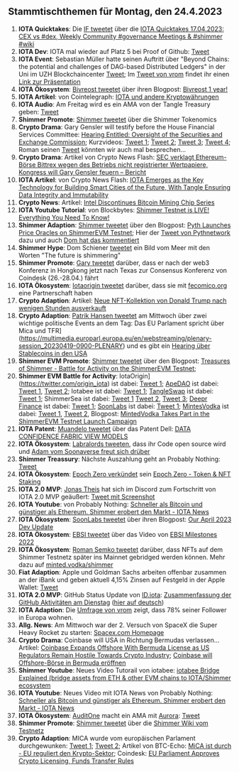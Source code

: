 ## Stammtischthemen für Montag, den 24.4.2023

1. **IOTA Quicktakes**: Die [IF tweetet](https://twitter.com/iota/status/1647887755291009027?s=20) über die [IOTA Quicktakes 17.04.2023: CEX vs #dex, Weekly Community #governance Meetings & #shimmer #wiki](https://www.youtube.com/watch?v=wgfZMybWiqc&list=PLMbc46iGTB_QyqqU-QwbFsrVd9-HN55i_&index=1)
2. **IOTA Dev**: IOTA mal wieder auf Platz 5 bei Proof of Github: [Tweet](https://twitter.com/ProofofGitHub/status/1648234930051137537?s=20)
3. **IOTA Event**: Sebastian Müller hatte seinen Auftritt über "Beyond Chains: the potential and challenges of DAG-based Distributed Ledgers" in der Uni im UZH Blockchaincenter [Tweet](https://twitter.com/uzh_blockchain/status/1647904420162682889?s=20); Im [Tweet von vrom](https://twitter.com/Vrom14286662/status/1648952882501230592?s=20) findet ihr einen [Link zur Präsentation](https://drive.google.com/file/d/1rjE-qoyncIoFVhP5u-ekesOrdNDqU9C9/view)
4. **IOTA Ökosystem**: [Bivreost tweetet](https://twitter.com/bivreost/status/1648053662504087552?s=20) über ihren Blogpost: [Bivreost 1 year!](https://bivreostwallet.medium.com/%D0%B1%D0%B8%D0%B2%D1%80%D0%B5%D0%BE%D1%81%D1%82-1-%D0%B3%D0%BE%D0%B4-1a6d8d268515)
5. **IOTA Artikel**: von Cointelegraph: [IOTA und andere Kryptowährungen](https://de.cointelegraph.com/learn/iota-und-andere-kryptow%C3%A4hrungen)
6. **IOTA Audio**: Am Freitag wird es ein AMA von der Tangle Treasury geben: [Tweet](https://twitter.com/TangleTreasury/status/1648038757394706443?s=20)
7. **Shimmer Promote**: [Shimmer tweetet](https://twitter.com/shimmernet/status/1648219871279210497?s=20) über die Shimmer Tokenomics
8. **Crypto Drama**: Gary Gensler will testify before the House Financial Services Committee: [Hearing Entitled: Oversight of the Securities and Exchange Commission](https://www.youtube.com/watch?v=DmipafFCli0); Kurzvideos: [Tweet 1](https://twitter.com/CryptoNewsFlas3/status/1648558408344150018?s=20); [Tweet 2](https://twitter.com/1CrypticPoet/status/1648360519588347905?s=20); [Tweet 3](https://twitter.com/WatcherGuru/status/1648387358696284167?s=20); [Tweet 4](https://twitter.com/digitalassetbuy/status/1648348362658418688?s=20); Roman seinen [Tweet](https://twitter.com/RomanReher/status/1648353672416354305?s=20) könnten wir auch mal besprechen...
9. **Crypto Drama**: Artikel von Crypto News Flash: [SEC verklagt Ethereum-Börse Bittrex wegen des Betriebs nicht registrierter Wertpapiere, Kongress will Gary Gensler feuern – Bericht](https://www.crypto-news-flash.com/de/sec-verklagt-ethereum-boerse-bittrex-wegen-des-betriebs-nicht-registrierter-wertpapiere-kongress-will-gary-gensler-feuern-bericht/?feed_id=14813&_unique_id=643e5f2935d46)
10. **IOTA Artikel**: von Crypto News Flash: [IOTA Emerges as the Key Technology for Building Smart Cities of the Future, With Tangle Ensuring Data Integrity and Immutability](https://www.crypto-news-flash.com/iota-emerges-as-the-key-technology-for-building-smart-cities-of-the-future-with-tangle-ensuring-data-integrity-and-immutability/)
11. **Crypto News**: Artikel: [Intel Discontinues Bitcoin Mining Chip Series](https://www.coindesk.com/tech/2023/04/18/intel-discontinues-bitcoin-mining-chip-series/)
12. **IOTA Youtube Tutorial**: von Blockbytes: [Shimmer Testnet is LIVE! Everything You Need To Know!](https://www.youtube.com/watch?v=uPI8VzPeCT0)
13. **Shimmer Adaption**: [Shimmer tweetet](https://twitter.com/shimmernet/status/1648310420396965889?s=20) über den Blogpost: [Pyth Launches Price Oracles on ShimmerEVM Testnet](https://blog.shimmer.network/pyth-launches-on-shimmerevm-testnet/); Hier der [Tweet von Pythnetwork](https://twitter.com/PythNetwork/status/1648311792597344262?s=20) dazu und auch [Dom hat das kommentiert](https://twitter.com/DomSchiener/status/1648314021236424705?s=20)
14. **Shimmer Hype**: Dom Schiener [tweetet](https://twitter.com/DomSchiener/status/1648402860764266498?s=20) ein Bild vom Meer mit den Worten "The future is shimmering"
15. **Shimmer Promote**: [Gary tweetet](https://twitter.com/GarrettBullish/status/1648557382635597825?s=20) darüber, dass er nach der web3 Konferenz in Hongkong jetzt nach Texas zur Consensus Konferenz von Coindesk (26.-28.04.) fährt
16. **IOTA Ökosystem**: [Iotaorigin tweetet](https://twitter.com/origin_iota/status/1528717699928440833?s=20) darüber, dass sie mit [fecomico.org](https://fecomico.org/) eine Partnerschaft haben
17. **Crypto Adaption**: Artikel: [Neue NFT-Kollektion von Donald Trump nach wenigen Stunden ausverkauft](https://www.btc-echo.de/schlagzeilen/neue-nft-kollektion-von-donald-trump-nach-wenigen-stunden-ausverkauft-162933/)
18. **Crypto Adaption**: [Patrik Hansen tweetet](https://twitter.com/paddi_hansen/status/1648628399089303552?s=20) am Mittwoch über zwei wichtige politische Events an dem Tag: Das EU Parlament spricht über Mica und TFR](https://multimedia.europarl.europa.eu/en/webstreaming/plenary-session_20230419-0900-PLENARY) und es gibt ein [Hearing über Stablecoins in den USA](https://www.youtube.com/watch?v=ti0CDUxTAWI)
19. **Shimmer EVM Promote**: [Shimmer tweetet](https://twitter.com/shimmernet/status/1648672810426826752?s=20) über den Blogpost: [Treasures of Shimmer - Battle for Activity on the ShimmerEVM Testnet](https://blog.shimmer.network/treasures-of-shimmer-announcement/); 
20. **Shimmer EVM Battle for Activity**: IotaOrigin](https://twitter.com/origin_iota) ist dabei: [Tweet 1](https://twitter.com/origin_iota/status/1648674285861363712?s=20); [ApeDAO](https://twitter.com/iotapes) ist dabei: [Tweet 1](https://twitter.com/Vrom14286662/status/1648679182061166592?s=20), [Tweet 2](https://twitter.com/0xAlphaRho/status/1648976098275852289?s=20); Iotabee ist dabei: [Tweet 1](https://twitter.com/iotabee/status/1648680079134793728?s=20); [TangleSwap](https://twitter.com/TangleSwap) ist dabei: [Tweet 1](https://twitter.com/TangleSwap/status/1648682268855095297?s=20); ShimmerSea ist dabei: [Tweet 1](https://twitter.com/ShimmerSeaDEX/status/1646073776855982080?s=20) [Tweet 2](https://twitter.com/ShimmerSeaDEX/status/1648738494468980748?s=20), [Tweet 3](https://twitter.com/ShimmerSeaDEX/status/1648929492323246082?s=20); [Deepr Finance](https://twitter.com/DeeprFinance) ist dabei: [Tweet 1](https://twitter.com/DeeprFinance/status/1648682275976912896?s=20); [SoonLabs](https://twitter.com/soon_labs) ist dabei: [Tweet 1](https://twitter.com/soon_labs/status/1648743200113426432?s=20); [MintesVodka](https://twitter.com/MintedVodka) ist dabei: [Tweet 1](https://twitter.com/romansemko/status/1648961356194881536?s=20), [Tweet 2](https://twitter.com/MintedVodka/status/1648986157831553024?s=20), Blogpost: [MintedVodka Takes Part in the ShimmerEVM Testnet Launch Campaign](https://medium.com/gat-network/mintedvodka-takes-part-in-the-shimmerevm-testnet-launch-campaign-274f536dcea9)
21. **IOTA Patent**: [Muandelo tweetet](https://twitter.com/muandelo/status/1648703135685177344?s=20) über das Patent Dell: [DATA CONFIDENCE FABRIC VIEW MODELS](https://worldwide.espacenet.com/patent/search/family/085796796/publication/US2023113941A1?q=pn%3DUS2023113941A1)
22. **IOTA Ökosystem**: [Labralords tweeten](https://twitter.com/labralords/status/1648650814590791686?s=20), dass ihr Code open source wird und [Adam vom Soonaverse freut sich drüber](https://twitter.com/adam_unchained/status/1648718729151397892?s=20)
23. **Shimmer Treassury**: Nächste Auszahlung geht an Probably Nothing: [Tweet](https://twitter.com/TangleTreasury/status/1648722745771827201?s=20)
24. **IOTA Ökosystem**: [Epoch Zero verkündet](https://twitter.com/Epoch_0/status/1648371770355859467?s=20) sein [Epoch Zero - Token & NFT Staking](https://medium.com/@EpochZer0/staking-657bf6adfe44)
25. **IOTA 2.0 MVP**: [Jonas Theis](https://twitter.com/jonastheis_) hat sich im Discord zum Fortschritt von IOTA 2.0 MVP geäußert: [Tweet mit Screenshot](https://twitter.com/Vrom14286662/status/1648693580100169729?s=20)
26. **IOTA Youtube**: von Probably Nothing: [Schneller als Bitcoin und günstiger als Ethereum. Shimmer erobert den Markt - IOTA News](https://www.youtube.com/watch?v=ZBEnkaGR6Sw)
27. **IOTA Ökosystem**: [SoonLabs tweetet](https://twitter.com/soon_labs/status/1648913450981269504?s=20) über ihren Blogpost: [Our April 2023 Dev Update](https://soonlabs.medium.com/our-april-2023-dev-update-f15827e2b3cd) 
28. **IOTA Ökosystem**: [EBSI tweetet](https://twitter.com/EU_EBSI/status/1648972453916422144?s=20) über das Video von [EBSI Milestones 2022](https://youtu.be/so6oZ5opAA8)
29. **IOTA Ökosystem**: [Roman Semko tweetet](https://twitter.com/romansemko/status/1648961356194881536?s=20) darüber, dass NFTs auf dem Shimmer Testnetz später ins Mainnet gebridged werden können. Mehr dazu auf [minted.vodka/shimmer](https://minted.vodka/shimmer)
30. **Fiat Adaption**: Apple und Goldman Sachs arbeiten offenbar zusammen an der iBank und geben aktuell 4,15% Zinsen auf Festgeld in der Apple Wallet: [Tweet](https://twitter.com/marcfriedrich7/status/1648556385905307649?s=20)
31. **IOTA 2.0 MVP**: GitHub Status Update von [ID.iota](https://twitter.com/id_iota): [Zusammenfassung der GitHub Aktivitäten am Dienstag](https://twitter.com/id_iota/status/1648944605336043522?s=20) ([hier auf deutsch](https://www.iota-talk.com/forum/index.php?thread/14-iota-talk/&postID=117006#post117006))
32. **IOTA Adaption**: Die [Umfrage von vrom](https://twitter.com/Vrom14286662/status/1648542075208572929?s=20) zeigt, dass 78% seiner Follower in Europa wohnen. 
33. **Allg. News**: Am Mittwoch war der 2. Versuch von SpaceX die Super Heavy Rocket zu starten: [Spacex.com Homepage](https://www.spacex.com/launches/mission/?missionId=starship-flight-test)
34. **Crypto Drama**: Coinbase will USA in Richtung Bermudas verlassen... Artikel: [Coinbase Expands Offshore With Bermuda License as US Regulators Remain Hostile Towards Crypto Industry](https://coinpedia.org/news/coinbase-expands-offshore-with-bermuda-license-as-us-regulators-remain-hostile-towards-crypto-industry/); [Coinbase will Offshore-Börse in Bermuda eröffnen](https://www.btc-echo.de/schlagzeilen/coinbase-will-offshore-boerse-in-bermuda-eroeffnen-163028/)
35. **Shimmer Youtube**: Neues Video Tutorail von iotabee: [iotabee Bridge Explained (bridge assets from ETH & other EVM chains to IOTA/Shimmer ecosystem]()
36. **IOTA Youtube**: Neues Video mit IOTA News von Probably Nothing: [Schneller als Bitcoin und günstiger als Ethereum. Shimmer erobert den Markt - IOTA News](https://youtu.be/ZBEnkaGR6Sw) 
37. **IOTA Ökosystem**: [AuditOne](https://twitter.com/auditone_team) macht ein AMA mit [Aurora](https://twitter.com/auroraisnear): [Tweet](https://twitter.com/auditone_team/status/1648971076204916736?s=20)
38. **Shimmer Promote**: [Shimmer tweetet](https://twitter.com/shimmernet/status/1648989892368580609?s=20) über die [Shimmer Wiki vom Testnetz](https://wiki.iota.org/shimmer/smart-contracts/guide/chains_and_nodes/testnet/)
39. **Crypto Adaption**: MICA wurde vom europäischen Parlament durchgewunken: [Tweet 1](https://twitter.com/DrStefanBerger/status/1649000678528884738?s=20); [Tweet 2](https://twitter.com/paddi_hansen/status/1649014582009110533?s=20); Artikel von BTC-Echo: [MiCA ist durch - EU reguliert den Krypto-Sektor](https://www.btc-echo.de/news/mica-ist-durch-eu-reguliert-den-krypto-sektor-162995/); Coindesk: [EU Parliament Approves Crypto Licensing, Funds Transfer Rules](https://www.coindesk.com/policy/2023/04/20/eu-parliament-approves-crypto-licensing-funds-transfer-rules/?utm_term=organic&utm_source=twitter&utm_medium=social&utm_campaign=coindesk_main&utm_content=editorial)

